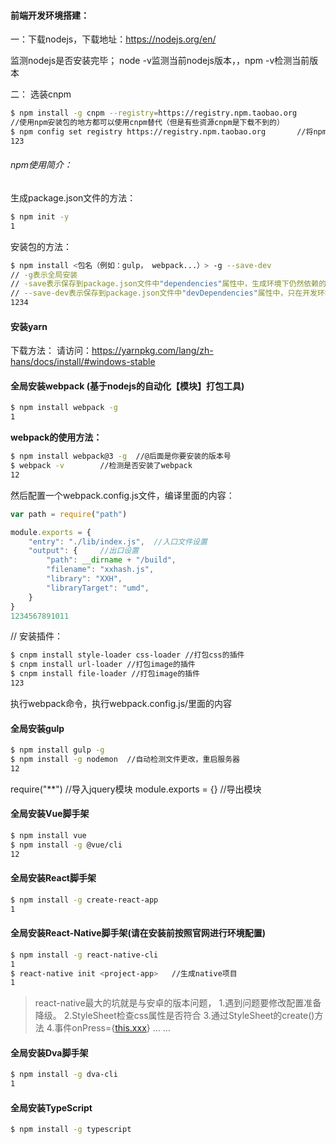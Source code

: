 #### 前端开发环境搭建：

一：下载nodejs，下载地址：https://nodejs.org/en/

监测nodejs是否安装完毕； node -v监测当前nodejs版本，，npm -v检测当前版本

二： 选装cnpm

```bash
$ npm install -g cnpm --registry=https://registry.npm.taobao.org
//使用npm安装包的地方都可以使用cnpm替代（但是有些资源cnpm是下载不到的）
$ npm config set registry https://registry.npm.taobao.org		//将npm设置使用cnpm
123
```

###### npm使用简介：

生成package.json文件的方法：

```bash
$ npm init -y
1
```

安装包的方法：

```bash
$ npm install <包名（例如：gulp， webpack...）> -g --save-dev
// -g表示全局安装
// -save表示保存到package.json文件中"dependencies"属性中，生成环境下仍然依赖的包，使用-save,可以简写为-S
// --save-dev表示保存到package.json文件中"devDependencies"属性中，只在开发环境下使用到的依赖包，使用--sabe-dev,可简写为-D
1234
```

#### 安装yarn

下载方法：
请访问：https://yarnpkg.com/lang/zh-hans/docs/install/#windows-stable

#### 全局安装webpack (基于nodejs的自动化【模块】打包工具)

```bash
$ npm install webpack -g
1
```

**webpack的使用方法：**

```bash
$ npm install webpack@3 -g  //@后面是你要安装的版本号
$ webpack -v		//检测是否安装了webpack
12
```

然后配置一个webpack.config.js文件，编译里面的内容：

```js
var path = require("path")

module.exports = {
	"entry": "./lib/index.js",	//入口文件设置
	"output": {		//出口设置
		"path": __dirname + "/build",
		"filename": "xxhash.js", 
		"library": "XXH", 
		"libraryTarget": "umd",
	}
}
1234567891011
```

// 安装插件：

```bash
$ cnpm install style-loader css-loader //打包css的插件
$ cnpm install url-loader //打包image的插件
$ cnpm install file-loader //打包image的插件
123
```

执行webpack命令，执行webpack.config.js/里面的内容

#### 全局安装gulp

```bash
$ npm install gulp -g
$ npm install -g nodemon  //自动检测文件更改，重启服务器
12
```

require("**") //导入jquery模块
module.exports = {} //导出模块

#### 全局安装Vue脚手架

```bash
$ npm install vue
$ npm install -g @vue/cli
12
```

#### 全局安装React脚手架

```bash
$ npm install -g create-react-app
1
```

#### 全局安装React-Native脚手架(请在安装前按照官网进行环境配置)

```bash
$ npm install -g react-native-cli
1
$ react-native init <project-app>	//生成native项目
1
```

> react-native最大的坑就是与安卓的版本问题，
> 1.遇到问题要修改配置准备降级。
> 2.StyleSheet检查css属性是否符合
> 3.通过StyleSheet的create()方法
> 4.事件onPress={[this.xxx](http://this.xxx/)}
> … …

#### 全局安装Dva脚手架

```bash
$ npm install -g dva-cli
1
```

#### 全局安装TypeScript

```bash
$ npm install -g typescript
```